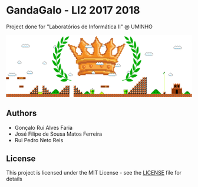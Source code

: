 # GandaGalo - LI2 2017 2018

Project done for "Laboratórios de Informática II" @ UMINHO

![alt text](https://github.com/JoseFilipeFerreira/GandaGalo/blob/master/src/images/backLeaderboard.png)

## Authors

* Gonçalo Rui Alves Faria
* José Filipe de Sousa Matos Ferreira
* Rui Pedro Neto Reis

## License

This project is licensed under the MIT License - see the [LICENSE](LICENSE) file for details
